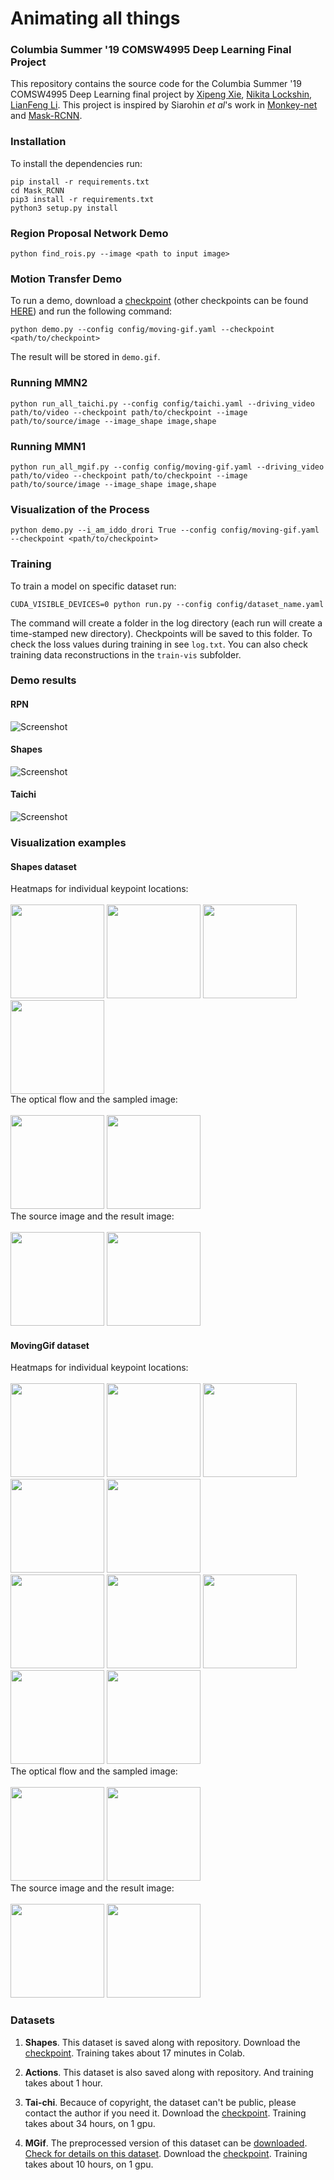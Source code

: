 # Animating all things
### Columbia Summer '19 COMSW4995 Deep Learning Final Project

This repository contains the source code for the Columbia Summer '19 COMSW4995 Deep Learning final project by [Xipeng Xie](https://github.com/Ageneinair), [Nikita Lockshin](https://github.com/Smthri), [LianFeng Li](https://github.com/KnightLian). This project is inspired by Siarohin *et al*'s work in [Monkey-net](http://www.stulyakov.com/papers/monkey-net.html) and [Mask-RCNN](https://github.com/matterport/Mask_RCNN).

### Installation

To install the dependencies run:
```
pip install -r requirements.txt
cd Mask_RCNN
pip3 install -r requirements.txt
python3 setup.py install
```

### Region Proposal Network Demo
```
python find_rois.py --image <path to input image>
```

### Motion Transfer Demo 

To run a demo, download a [checkpoint](https://drive.google.com/file/d/1zR5Wp9iagHG379jsauLyLH_BTQQqatdF/view?usp=sharing) (other checkpoints can be found [HERE](#Datasets)) and run the following command:
```
python demo.py --config config/moving-gif.yaml --checkpoint <path/to/checkpoint>
```
The result will be stored in ```demo.gif```.


### Running MMN2
```
python run_all_taichi.py --config config/taichi.yaml --driving_video path/to/video --checkpoint path/to/checkpoint --image path/to/source/image --image_shape image,shape
```

### Running MMN1
```
python run_all_mgif.py --config config/moving-gif.yaml --driving_video path/to/video --checkpoint path/to/checkpoint --image path/to/source/image --image_shape image,shape
```

### Visualization of the Process
```
python demo.py --i_am_iddo_drori True --config config/moving-gif.yaml --checkpoint <path/to/checkpoint>
```


### Training

To train a model on specific dataset run:
```
CUDA_VISIBLE_DEVICES=0 python run.py --config config/dataset_name.yaml
```
The command will create a folder in the log directory (each run will create a time-stamped new directory).
Checkpoints will be saved to this folder.
To check the loss values during training in see ```log.txt```.
You can also check training data reconstructions in the ```train-vis``` subfolder.


### Demo results

#### RPN
![Screenshot](visual/find_rois.png)

#### Shapes
![Screenshot](visual/demo.gif)

#### Taichi
![Screenshot](visual/taichi-demo.gif)


### Visualization examples
#### Shapes dataset
Heatmaps for individual keypoint locations:\
\
<img src="visual/heat0.png" width="150" height="150">
<img src="visual/heat1.png" width="150" height="150">
<img src="visual/heat2.png" width="150" height="150">
<img src="visual/heat3.png" width="150" height="150">\
The optical flow and the sampled image:\
\
<img src="visual/deform.png" width="150" height="150">
<img src="visual/deformed.png" width="150" height="150">\
The source image and the result image:\
\
<img src="visual/heatsource.png" width = "150" height="150">
<img src="visual/prediction.png" width="150" height="150">

#### MovingGif dataset
Heatmaps for individual keypoint locations:\
\
<img src="visual/mgif_heat0.png" width="150" height="150">
<img src="visual/mgif_heat1.png" width="150" height="150">
<img src="visual/mgif_heat2.png" width="150" height="150">
<img src="visual/mgif_heat3.png" width="150" height="150">
<img src="visual/mgif_heat4.png" width="150" height="150">\
<img src="visual/mgif_heat5.png" width="150" height="150">
<img src="visual/mgif_heat6.png" width="150" height="150">
<img src="visual/mgif_heat7.png" width="150" height="150">
<img src="visual/mgif_heat8.png" width="150" height="150">
<img src="visual/mgif_heat9.png" width="150" height="150">\
The optical flow and the sampled image:\
\
<img src="visual/mgif_deform.png" width="150" height="150">
<img src="visual/mgif_deformed.png" width="150" height="150">\
The source image and the result image:\
\
<img src="visual/mgif_heatsource.png" width="150" height="150">
<img src="visual/mgif_prediction.png" width="150" height="150">


### Datasets

1) **Shapes**. This dataset is saved along with repository. Download the [checkpoint](https://drive.google.com/file/d/108KLShVodN_KxtGUGg9cRJm0lWF0dBkg/view?usp=sharing).
Training takes about 17 minutes in Colab.

2) **Actions**. This dataset is also saved along with repository.
 And training takes about 1 hour.

3) **Tai-chi**. Becauce of copyright, the dataset can't be public, please contact the author if you need it. Download the [checkpoint](https://drive.google.com/file/d/1WTjy6_WLavQOuVO11ZDCmPIN8T4esfu2/view?usp=sharing). Training takes about 34 hours, on 1 gpu.

4) **MGif**. The preprocessed version of this dataset can be [downloaded](https://yadi.sk/d/5VdqLARizmnj3Q).
 [Check for details on this dataset](sup-mat/MGif/README.md). Download the [checkpoint](https://drive.google.com/file/d/1zR5Wp9iagHG379jsauLyLH_BTQQqatdF/view?usp=sharing). Training takes about 10 hours, on 1 gpu.

